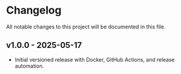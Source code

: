 # Changelog

All notable changes to this project will be documented in this file.

## v1.0.0 - 2025-05-17

- Initial versioned release with Docker, GitHub Actions, and release automation.
